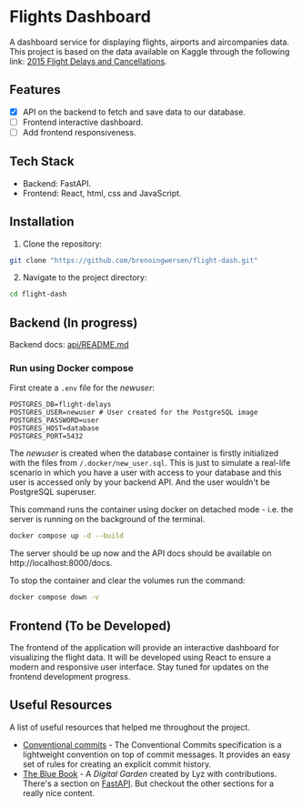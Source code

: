 # Flights Dashboard

A dashboard service for displaying flights, airports and aircompanies data. This project is based on the data available on Kaggle through the following link: [2015 Flight Delays and Cancellations](https://www.kaggle.com/datasets/usdot/flight-delays).

## Features

- [x] API on the backend to fetch and save data to our database.
- [ ] Frontend interactive dashboard.
- [ ] Add frontend responsiveness.

## Tech Stack

- Backend: FastAPI.
- Frontend: React, html, css and JavaScript.

## Installation

1. Clone the repository:

```bash
git clone "https://github.com/brenoingwersen/flight-dash.git"
```

2. Navigate to the project directory:

```bash
cd flight-dash
```

## Backend (In progress)

Backend docs: [api/README.md](https://github.com/brenoingwersen/flight-dash/tree/main/api)

### Run using Docker compose

First create a `.env` file for the _newuser_:

```
POSTGRES_DB=flight-delays
POSTGRES_USER=newuser # User created for the PostgreSQL image
POSTGRES_PASSWORD=user
POSTGRES_HOST=database
POSTGRES_PORT=5432
```

The _newuser_ is created when the database container is firstly initialized with the files from `/.docker/new_user.sql`. This is just to simulate a real-life scenario in which you have a user with access to your database and this user is accessed only by your backend API. And the user wouldn't be PostgreSQL superuser.

This command runs the container using docker on detached mode - i.e. the server is running on the background of the terminal.

```bash
docker compose up -d --build
```

The server should be up now and the API docs should be available on http://localhost:8000/docs.

To stop the container and clear the volumes run the command:

```bash
docker compose down -v
```

## Frontend (To be Developed)

The frontend of the application will provide an interactive dashboard for visualizing the flight data. It will be developed using React to ensure a modern and responsive user interface. Stay tuned for updates on the frontend development progress.

## Useful Resources

A list of useful resources that helped me throughout the project.

- [Conventional commits](https://www.conventionalcommits.org/en/v1.0.0/) - The Conventional Commits specification is a lightweight convention on top of commit messages. It provides an easy set of rules for creating an explicit commit history.
- [The Blue Book](https://lyz-code.github.io/blue-book/) - A _Digital Garden_ created by Lyz with contributions. There's a section on [FastAPI](https://lyz-code.github.io/blue-book/fastapi/). But checkout the other sections for a really nice content.
